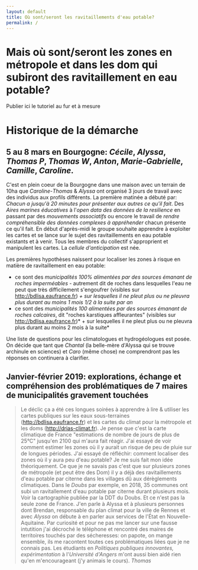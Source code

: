 ```yaml
---
layout: default
title: Où sont/seront les ravitaillements d'eau potable?
permalink: /
---
```


# Mais où sont/seront les zones en métropole et dans les dom qui subiront des ravitaillement en eau potable?

Publier ici le tutoriel au fur et à mesure

# Historique de la démarche

5 au 8 mars en Bourgogne: *Cécile*, *Alyssa*, *Thomas P*, *Thomas W*, *Anton*, *Marie-Gabrielle*, *Camille*, *Caroline*.
---

C'est en plein coeur de la Bourgogne dans une maison avec un terrain de 10ha que *Caroline*-*Thomas* & *Alyssa* ont organisé 3 jours de travail avec des individus aux profils différents. La première matinée a débuté par: *Chacun a jusqu'à 20 minutes pour présenter aux autres ce qu'il fait*. Des *Aires marines éducatives* à l'*open data des données de la resilience* en passant par des *mouvements associatifs* ou encore le travail de *rendre compréhensible des données complexes à appréhender* chacun présente ce qu'il fait. En début d'après-midi le groupe souhaite apprendre à exploiter les cartes et se lance sur le sujet des ravitaillements en eau potable existants et à venir. Tous les membres du collectif s'approprient et manipulent les cartes. La *cellule d'anticipation* est née. 

Les premières hypothèses naissent pour localiser les zones à risque en matière de ravitaillement en eau potable: 
* ce sont des *municipalités 100% alimentées par des sources émanant de roches imperméables* - autrement dit de roches dans lesquelles l'eau ne peut que très difficilement s'engoufrer (visibles sur http://bdlisa.eaufrance.fr) *+ sur lesquelles il ne pleut plus ou ne pleuvra plus durant au moins 1 mois 1/2 à la suite par an*
* ce sont des *municipalités 100 alimentées par des sources émanant de roches calcaires*, dit "roches karstiques affleurantes" (visibles sur http://bdlisa.eaufrance.fr)* + sur lesquelles il ne pleut plus ou ne pleuvra plus durant au moins 2 mois à la suite*

Une liste de questions pour les climatologues et hydrogéologues est posée. On décide que tant que *Chantal* (la belle-mère d'Alyssa qui se trouve archinule en sciences) et *Caro* (même chose) ne comprendront pas les réponses on continuera à clarifier.

Janvier-février 2019: explorations, échange et compréhension des problématiques de 7 maires de municipalités gravement touchées
---

> Le déclic ça a été ces longues soirées à apprendre à lire & utiliser les cartes publiques sur les eaux sous-terraines (http://bdlisa.eaufrance.fr) et les cartes du climat pour la métropole et les doms (http://drias-climat.fr). Je pense que c'est la carte climatique de France "estimations de nombre de jours de plus de 25°C" jusqu'en 2100 qui m'aura fait réagir. J'ai essayé de voir comment estimer les zones où il y aurait un risque de peu de pluie sur de longues périodes. J'ai essayé de réfléchir: comment localiser des zones où il y aura peu d'eau potable? Je me suis fait mon idée théoriquement. Ce que je ne savais pas c'est que sur plusieurs zones de métropole (et peut être des Dom) il y a déjà des ravitaillements d'eau potable par citerne dans les villages dû aux dérèglements climatiques. Dans le *Doubs* par exemple, en 2018, 35 communes ont subi un ravitallement d'eau potable par citerne durant plusieurs mois. Voir la cartographie publiée par la DDT du Doubs. Et ce n'est pas la seule zone de France. J'en parle à Alyssa et à plusieurs personnes dont Brendan, responsable du plan climat pour la ville de Rennes et avec *Alyssa* on débute à en parler aux services de l'État en Nouvelle-Aquitaine. Par curiosité et pour ne pas me lancer sur une fausse intutition j'ai décroché le téléphone et rencontré des maires de territoires touchés par des sécheresses: on papote, on mange ensemble, ils me racontent toutes ces problématiques liées que je ne connais pas. Les étudiants en *Politiques publiques innovantes, expérimentation* à l'*Université d'Angers* m'ont aussi bien aidé rien qu'en m'encourageant (j'y animais le cours).
*Thomas*

